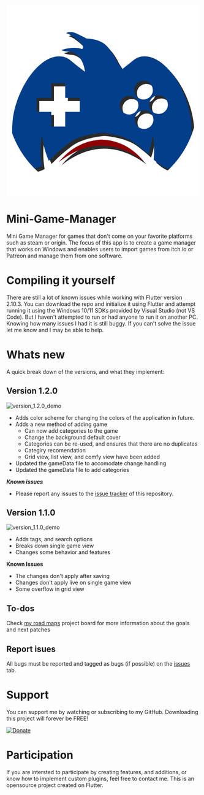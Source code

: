 ![mini-game-manager](https://github.com/DamonNomadJr/mini_game_manager/blob/main/.docs/mini-game-manager-logo.png)
# Mini-Game-Manager

Mini Game Manager for games that don't come on your favorite platforms such as steam or origin. The focus of this app is to create a game manager that works on Windows and enables users to import games from itch.io or Patreon and manage them from one software.

# Compiling it yourself
There are still a lot of known issues while working with Flutter version 2.10.3. You can download the repo and initialize it using Flutter and attempt running it using the Windows 10/11 SDKs provided by Visual Studio (not VS Code). But I haven't attempted to run or had anyone to run it on another PC. Knowing how many issues I had it is still buggy. If you can't solve the issue let me know and I may be able to help.

# Whats new
A quick break down of the versions, and what they implement:

## Version 1.2.0
![version_1.2.0_demo](https://github.com/DamonNomadJr/mini_game_manager/blob/main/.docs/version_1.2.0_demo.gif)

- Adds color scheme for changing the colors of the application in future.
- Adds a new method of adding game
    - Can now add categories to the game
    - Change the background default cover
    - Categories can be re-used, and ensures that there are no duplicates
    - Categiry recomendation
    - Grid view, list view, and comfy view have been added
- Updated the gameData file to accomodate change handling
- Updated the gameData file to add categories

***Known issues***
- Please report any issues to the [issue tracker](https://github.com/DamonNomadJr/mini_game_manager/issues) of this repository.

## Version 1.1.0
![version_1.1.0_demo](https://github.com/DamonNomadJr/mini_game_manager/blob/main/.docs/version_1.1.0_demo.gif)

- Adds tags, and search options
- Breaks down single game view
- Changes some behavior and features

**Known Issues**
- The changes don't apply after saving
- Changes don't apply live on single game view
- Some overflow in grid view

## To-dos
Check [my road maps](https://github.com/DamonNomadJr/mini_game_manager/projects/1) project board for more information about the goals and next patches

## Report isues
All bugs must be reported and tagged as bugs (if possible) on the [issues](https://github.com/DamonNomadJr/mini_game_manager/issues) tab.
# Support
You can support me by watching or subscribing to my GitHub. Downloading this project will forever be FREE!

[![Donate](https://www.paypalobjects.com/en_US/i/btn/btn_donate_LG.gif)](https://www.paypal.com/donate/?business=BP3S4LBSAAPSG&no_recurring=0&item_name=Thank+you+for+your+donation.+You+inspire+me+to+move+forward+with+my+projects+and+ideas+and+make+me+go+a+long+way.&currency_code=CAD)

# Participation
If you are intersted to participate by creating features, and additions, or know how to implement custom plugins, feel free to contact me. This is an opensource project created on Flutter.

